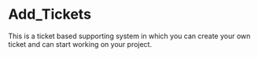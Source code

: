 # Add_Tickets
This is a ticket based supporting system in which you can create your own ticket and can start working on your project.
